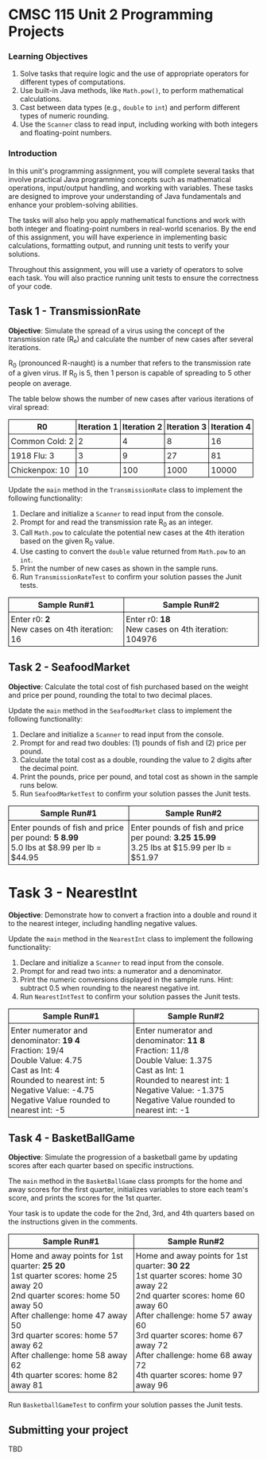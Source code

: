 # CMSC 115 Unit 2 Programming Projects

### Learning Objectives

1. Solve tasks that require logic and the use of appropriate operators for different types of computations.
2. Use built-in Java methods, like `Math.pow()`, to perform mathematical calculations.
3. Cast between data types (e.g., `double` to `int`) and perform different types of numeric rounding.
4. Use the `Scanner` class to read input, including working with both integers and floating-point numbers.

### Introduction

In this unit's programming assignment, you will complete several tasks that involve practical Java programming concepts such as mathematical operations, input/output handling, and working with variables. These tasks are designed to improve your understanding of Java fundamentals and enhance your problem-solving abilities.

The tasks will also help you apply mathematical functions and work with both integer and floating-point numbers in real-world scenarios. By the end of this assignment, you will have experience in implementing basic calculations, formatting output, and running unit tests to verify your solutions.

Throughout this assignment, you will use a variety of operators to solve each task. You will also practice running unit tests to ensure the correctness of your code.

## Task 1 - TransmissionRate

**Objective**: Simulate the spread of a virus using the concept of the transmission rate (R₀) and calculate the number of new cases after several iterations.

R<sub>0</sub> (pronounced R-naught) is a number that refers to the transmission
rate of a given virus. If R<sub>0</sub> is 5, then 1 person is capable of
spreading to 5 other people on average.

The table below shows the number of new cases after various iterations of viral
spread:

<table>
<tr>
<th>R0</th>
<th>Iteration 1</th>
<th>Iteration 2</th>
<th>Iteration 3</th>
<th>Iteration 4</th>
</tr>

<tr>
<td>Common Cold: 2</td>
<td>2</td>
<td>4</td>
<td>8</td>
<td>16</td>
</tr>

<tr>
<td>1918 Flu: 3</td>
<td>3</td>
<td>9</td>
<td>27</td>
<td>81</td>
</tr>

<tr>
<td>Chickenpox: 10</td>
<td>10</td>
<td>100</td>
<td>1000</td>
<td>10000</td>
</tr>

</table>

Update the `main` method in the `TransmissionRate` class to implement the following functionality:

1. Declare and initialize a `Scanner` to read input from the console.
2. Prompt for and read the transmission rate R<sub>0</sub> as an integer.
3. Call `Math.pow` to calculate the potential new cases at the 4th iteration
   based on the given R<sub>0</sub> value.
4. Use casting to convert the `double` value returned from `Math.pow` to an
   `int`.
5. Print the number of new cases as shown in the sample runs.
6. Run `TransmissionRateTest` to confirm your solution passes the Junit tests.

<table>
<tr>
<th>Sample Run#1</th>
<th>Sample Run#2</th>
</tr>
<tr>
<td>Enter r0: <b>2</b><br>
New cases on 4th iteration: 16
</td>
<td>Enter r0: <b>18</b><br>
New cases on 4th iteration: 104976
</td>

</tr>
</table>


## Task 2 - SeafoodMarket

**Objective**: Calculate the total cost of fish purchased based on the weight and price per pound, rounding the total to two decimal places.

Update the `main` method in the `SeafoodMarket` class to implement the following functionality:

1. Declare and initialize a `Scanner` to read input from the console.
2. Prompt for and read two doubles: (1) pounds of fish and (2) price per pound.
3. Calculate the total cost as a double, rounding the value to 2 digits after
   the decimal point.
4. Print the pounds, price per pound, and total cost as shown in the sample runs
   below.
5. Run `SeafoodMarketTest` to confirm your solution passes the Junit tests.


<table>
<tr>
<th>Sample Run#1</th>
<th>Sample Run#2</th>
</tr>
<tr>
<td>Enter pounds of fish and price per pound: <b>5 8.99</b><br>
5.0 lbs at $8.99 per lb = $44.95
</td>
<td>Enter pounds of fish and price per pound: <b>3.25 15.99</b><br>
3.25 lbs at $15.99 per lb = $51.97
</td>

</tr>
</table>


# Task 3 - NearestInt

**Objective**: Demonstrate how to convert a fraction into a double and round it to the nearest integer, including handling negative values.

Update the `main` method in the `NearestInt` class to implement the following functionality:

1. Declare and initialize a `Scanner` to read input from the console.
2. Prompt for and read two ints: a numerator and a denominator.
3. Print the numeric conversions displayed in the sample runs. Hint: subtract
   0.5 when rounding to the nearest negative int.
4. Run `NearestIntTest` to confirm your solution passes the Junit tests.


<table>
<tr>
<th>Sample Run#1</th>
<th>Sample Run#2</th>
</tr>
<tr>
<td>Enter numerator and denominator: <b>19 4</b><br>
Fraction: 19/4<br>
Double Value: 4.75<br>
Cast as Int: 4<br>
Rounded to nearest int: 5<br>
Negative Value: -4.75<br>
Negative Value rounded to nearest int: -5
</td>
<td>Enter numerator and denominator: <b>11 8</b><br>
Fraction: 11/8<br>
Double Value: 1.375<br>
Cast as Int: 1<br>
Rounded to nearest int: 1<br>
Negative Value: -1.375<br>
Negative Value rounded to nearest int: -1<br>
</td>

</tr>
</table>


## Task 4 - BasketBallGame

**Objective**: Simulate the progression of a basketball game by updating scores after each quarter based on specific instructions.

The `main` method in the `BasketBallGame` class prompts for the home and away scores for the first quarter,
initializes variables to store each team's score, and prints the scores for the
1st quarter.

Your task is to update the code for the 2nd, 3rd, and 4th quarters based on the
instructions given in the comments.

<table>
<tr>
<th>Sample Run#1</th>
<th>Sample Run#2</th>
</tr>
<tr>
<td>Home and away points for 1st quarter: <b>25 20</b><br>
1st quarter scores: home 25 away 20<br>
2nd quarter scores: home 50 away 50<br>
After challenge: home 47 away 50<br>
3rd quarter scores: home 57 away 62<br>
After challenge: home 58 away 62<br>
4th quarter scores: home 82 away 81
</td>
<td>
Home and away points for 1st quarter: <b>30 22</b><br>
1st quarter scores: home 30 away 22<br>
2nd quarter scores: home 60 away 60<br>
After challenge: home 57 away 60<br>
3rd quarter scores: home 67 away 72<br>
After challenge: home 68 away 72<br>
4th quarter scores: home 97 away 96<br>
</td>
</tr>
</table>

Run `BasketballGameTest` to confirm your solution passes the Junit tests.


## Submitting your project

TBD

<style>
 th, td {
  border: 1px solid black;
  padding: 4px;
  border-collapse: collapse;
  
  }
</style>
